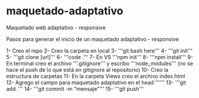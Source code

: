 # maquetado-adaptativo
Maquetado web adaptativo - responsive

Pasos para generar el inicio de un maquetado adaptativo - responsive

1- Creo el repo
2- Creo la carpeta en local
3- '''git bash here'''
4- '''git init'''
5- '''git clone [url]'''
6- '''code .'''
7- En VS '''npm init'''
8- '''npm install'''
9- En terminal creo el archivo '''.gitignore''' y escribo '''node_modules''' (no se hace el push de lo que está en gitignore al repositorio)
10- Creo la estructura de carpetas
11- En la carpeta Views creo el archivo index.html
12- Agrego el campo para maquetado adaptativo en el head '''<meta name="viewport" content="width=device-width, initial-scale=1">'''
13- '''git add .'''
14- '''git commit -m "mensaje"'''
15- '''git push'''



